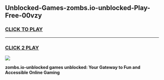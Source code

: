 
## Unblocked-Games-zombs.io-unblocked-Play-Free-00vzy
<h3>
<a href="https://premium76.site?title=zombs.io-unblocked&ref=20M">CLICK TO PLAY</a></h3>
<hr>

<h3>
<a href="https://premium76.site?title=zombs.io-unblocked&ref=20M">CLICK 2 PLAY</a>
  
</h3>

<a href="https://premium76.site?title=zombs.io-unblocked&ref=19M"><img src="https://clearcache.store/games.png"></a>


**zombs.io-unblocked games unblocked: Your Gateway to Fun and Accessible Online Gaming**
